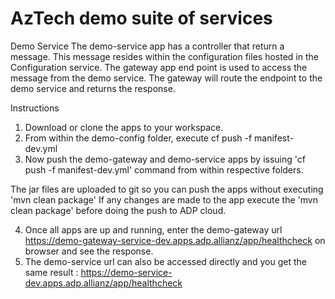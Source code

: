 # AzTech demo suite of services

Demo Service
The demo-service app has a controller that return a message. 
This message resides within the configuration files hosted in the Configuration service.
The gateway app end point is used to access the message from the demo service.
The gateway will route the endpoint to the demo service and returns the response.

Instructions
1. Download or clone the apps to your workspace.
2. From within the demo-config folder, execute cf push -f manifest-dev.yml
3. Now push the demo-gateway and demo-service apps by issuing 'cf push -f manifest-dev.yml' command from within respective folders.

The jar files are  uploaded to git so you can push the apps without executing 'mvn clean package'
If any changes are made to the app execute the 'mvn clean package' before doing the push to ADP cloud.

4. Once all apps are up and running, enter the demo-gateway url https://demo-gateway-service-dev.apps.adp.allianz/app/healthcheck on browser and see the response.
5. The demo-service url can also be accessed directly and you get the same result : https://demo-service-dev.apps.adp.allianz/app/healthcheck
